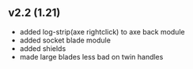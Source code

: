 ## v2.2 (1.21)
- added log-strip(axe rightclick) to axe back module
- added socket blade module
- added shields
- made large blades less bad on twin handles